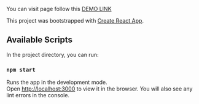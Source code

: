

You can visit page follow this [DEMO LINK](https://vitaliiskr.github.io/shop/)

This project was bootstrapped with [Create React App](https://github.com/facebook/create-react-app).

## Available Scripts

In the project directory, you can run:

### `npm start`

Runs the app in the development mode.\
Open [http://localhost:3000](http://localhost:3000) to view it in the browser.
You will also see any lint errors in the console.
